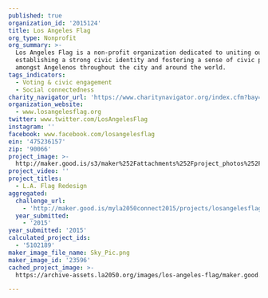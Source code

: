 ```yaml
---
published: true
organization_id: '2015124'
title: Los Angeles Flag
org_type: Nonprofit
org_summary: >-
  Los Angeles Flag is a non-profit organization dedicated to uniting our city by
  establishing a strong civic identity and fostering a sense of civic pride
  amongst Angelenos throughout the city and around the world.
tags_indicators:
  - Voting & civic engagement
  - Social connectedness
charity_navigator_url: 'https://www.charitynavigator.org/index.cfm?bay=search.profile&ein=475236157'
organization_website:
  - www.losangelesflag.org
twitter: www.twitter.com/LosAngelesFlag
instagram: ''
facebook: www.facebook.com/losangelesflag
ein: '475236157'
zip: '90066'
project_image: >-
  http://maker.good.is/s3/maker%252Fattachments%252Fproject_photos%252Fimages%252F23596%252Fdisplay%252FSky_Pic.png=c570x385
project_video: ''
project_titles:
  - L.A. Flag Redesign
aggregated:
  challenge_url:
    - 'http://maker.good.is/myla2050connect2015/projects/losangelesflag.html'
  year_submitted:
    - '2015'
year_submitted: '2015'
calculated_project_ids:
  - '5102189'
maker_image_file_name: Sky_Pic.png
maker_image_id: '23596'
cached_project_image: >-
  https://archive-assets.la2050.org/images/los-angeles-flag/maker.good.is/s3/maker%252Fattachments%252Fproject_photos%252Fimages%252F23596%252Fdisplay%252FSky_Pic.png=c570x385.png

---
```

